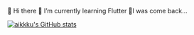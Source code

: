 👋 Hi there
🌱 I’m currently learning Flutter
👻I was come back...

[![aikkku's GitHub stats](https://github-readme-stats.vercel.app/api?username=aikkku&show_icons=true&theme=github_dark)](https://github.com/anuraghazra/github-readme-stats)
